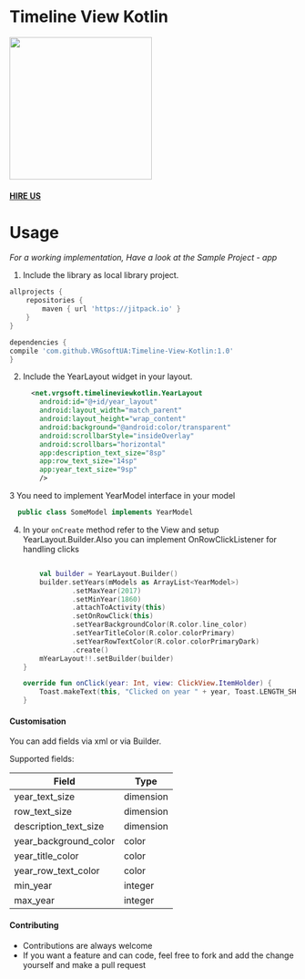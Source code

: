 # Timeline View Kotlin
<img src="https://github.com/VRGsoftUA/Timeline-View/blob/master/timeline2.gif" width="250">

#### [HIRE US](http://vrgsoft.net/)

# Usage

*For a working implementation, Have a look at the Sample Project - app*

1. Include the library as local library project.
```gradle
allprojects {
    repositories {
        maven { url 'https://jitpack.io' }
    }
}

dependencies {
compile 'com.github.VRGsoftUA:Timeline-View-Kotlin:1.0'
}
```
2. Include the YearLayout widget in your layout.

	```xml
      <net.vrgsoft.timelineviewkotlin.YearLayout
        android:id="@+id/year_layout"
        android:layout_width="match_parent"
        android:layout_height="wrap_content"
        android:background="@android:color/transparent"
        android:scrollbarStyle="insideOverlay"
        android:scrollbars="horizontal"
        app:description_text_size="8sp"
        app:row_text_size="14sp"
        app:year_text_size="9sp"
        />
    ```
3 You need to implement YearModel interface in your model
```java
  public class SomeModel implements YearModel
  ```
  
4. In your `onCreate` method refer to the View and setup YearLayout.Builder.Also you can implement OnRowClickListener for handling clicks 
	```kotlin
    
        val builder = YearLayout.Builder()
        builder.setYears(mModels as ArrayList<YearModel>)
                .setMaxYear(2017)
                .setMinYear(1860)
                .attachToActivity(this)
                .setOnRowClick(this)
                .setYearBackgroundColor(R.color.line_color)
                .setYearTitleColor(R.color.colorPrimary)
                .setYearRowTextColor(R.color.colorPrimaryDark)
                .create()
        mYearLayout!!.setBuilder(builder)
    }

    override fun onClick(year: Int, view: ClickView.ItemHolder) {
        Toast.makeText(this, "Clicked on year " + year, Toast.LENGTH_SHORT).show()
    }
     ```
#### Customisation 
You can add fields via xml or via Builder.
     
Supported fields:

| Field  | Type |
| ------------- | ------------- |
| year_text_size | dimension |
| row_text_size | dimension |
| description_text_size | dimension |
| year_background_color | color |
| year_title_color | color |
| year_row_text_color | color |
| min_year | integer |
| max_year | integer |

 #### Contributing
* Contributions are always welcome
* If you want a feature and can code, feel free to fork and add the change yourself and make a pull request
